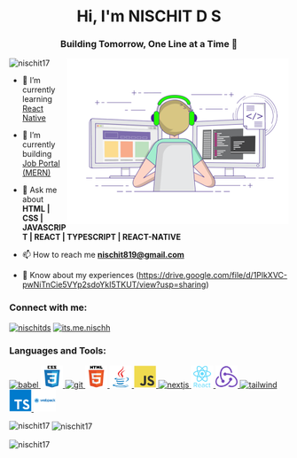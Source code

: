 <h1 align="center">Hi, I'm NISCHIT D S</h1>
<h3 align="center">Building Tomorrow, One Line at a Time 🌟</h3>
<img align="right" alt="coding" width="400" src="https://raw.githubusercontent.com/devSouvik/devSouvik/master/gif3.gif">

<p align="left"> <img src="https://komarev.com/ghpvc/?username=nischit17&label=Profile%20views&color=0e75b6&style=flat" alt="nischit17" /> </p>

- 🌱 I’m currently learning [React Native](https://drive.google.com/file/d/1XIhTR52Hpr81OtoOIVjoAsPMytmzwfmz/view?usp=sharing)

- 🚀 I’m currently building [Job Portal (MERN)](https://github.com/Nischit17/Job-Portal-FULL-STACK-)

- 💬 Ask me about **HTML | CSS | JAVASCRIPT | REACT | TYPESCRIPT | REACT-NATIVE**

- 📫 How to reach me **nischit819@gmail.com**

- 📄 Know about my experiences (https://drive.google.com/file/d/1PlkXVC-pwNiTnCie5VYp2sdoYkI5TKUT/view?usp=sharing)

<h3 align="left">Connect with me:</h3>
<p align="left">
<a href="https://linkedin.com/in/nischitds" target="blank"><img align="center" src="https://raw.githubusercontent.com/rahuldkjain/github-profile-readme-generator/master/src/images/icons/Social/linked-in-alt.svg" alt="nischitds" height="30" width="40" /></a>
<a href="https://instagram.com/its.me.nischh" target="blank"><img align="center" src="https://raw.githubusercontent.com/rahuldkjain/github-profile-readme-generator/master/src/images/icons/Social/instagram.svg" alt="its.me.nischh" height="30" width="40" /></a>
</p>

<h3 align="left">Languages and Tools:</h3>
<p align="left"> <a href="https://babeljs.io/" target="_blank" rel="noreferrer"> <img src="https://www.vectorlogo.zone/logos/babeljs/babeljs-icon.svg" alt="babel" width="40" height="40"/> </a> <a href="https://www.w3schools.com/css/" target="_blank" rel="noreferrer"> <img src="https://raw.githubusercontent.com/devicons/devicon/master/icons/css3/css3-original-wordmark.svg" alt="css3" width="40" height="40"/> </a> <a href="https://git-scm.com/" target="_blank" rel="noreferrer"> <img src="https://www.vectorlogo.zone/logos/git-scm/git-scm-icon.svg" alt="git" width="40" height="40"/> </a> <a href="https://www.w3.org/html/" target="_blank" rel="noreferrer"> <img src="https://raw.githubusercontent.com/devicons/devicon/master/icons/html5/html5-original-wordmark.svg" alt="html5" width="40" height="40"/> </a> <a href="https://www.java.com" target="_blank" rel="noreferrer"> <img src="https://raw.githubusercontent.com/devicons/devicon/master/icons/java/java-original.svg" alt="java" width="40" height="40"/> </a> <a href="https://developer.mozilla.org/en-US/docs/Web/JavaScript" target="_blank" rel="noreferrer"> <img src="https://raw.githubusercontent.com/devicons/devicon/master/icons/javascript/javascript-original.svg" alt="javascript" width="40" height="40"/> </a> <a href="https://nextjs.org/" target="_blank" rel="noreferrer"> <img src="https://cdn.worldvectorlogo.com/logos/nextjs-2.svg" alt="nextjs" width="40" height="40"/> </a> <a href="https://reactjs.org/" target="_blank" rel="noreferrer"> <img src="https://raw.githubusercontent.com/devicons/devicon/master/icons/react/react-original-wordmark.svg" alt="react" width="40" height="40"/> </a> <a href="https://redux.js.org" target="_blank" rel="noreferrer"> <img src="https://raw.githubusercontent.com/devicons/devicon/master/icons/redux/redux-original.svg" alt="redux" width="40" height="40"/> </a> <a href="https://tailwindcss.com/" target="_blank" rel="noreferrer"> <img src="https://www.vectorlogo.zone/logos/tailwindcss/tailwindcss-icon.svg" alt="tailwind" width="40" height="40"/> </a> <a href="https://www.typescriptlang.org/" target="_blank" rel="noreferrer"> <img src="https://raw.githubusercontent.com/devicons/devicon/master/icons/typescript/typescript-original.svg" alt="typescript" width="40" height="40"/> </a> <a href="https://webpack.js.org" target="_blank" rel="noreferrer"> <img src="https://raw.githubusercontent.com/devicons/devicon/d00d0969292a6569d45b06d3f350f463a0107b0d/icons/webpack/webpack-original-wordmark.svg" alt="webpack" width="40" height="40"/> </a> </p>

<p><img align="left" src="https://github-readme-stats.vercel.app/api/top-langs?username=nischit17&show_icons=true&locale=en&layout=compact" alt="nischit17" /></p>

<p>&nbsp;<img align="center" src="https://github-readme-stats.vercel.app/api?username=nischit17&show_icons=true&locale=en" alt="nischit17" /></p>

<p><img align="center" src="https://github-readme-streak-stats.herokuapp.com/?user=nischit17&" alt="nischit17" /></p>
